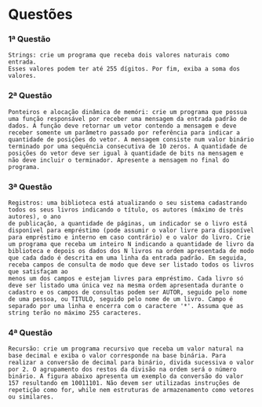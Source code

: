 # Questões 

### 1ª Questão
    Strings: crie um programa que receba dois valores naturais como entrada.
    Esses valores podem ter até 255 dígitos. Por fim, exiba a soma dos valores.

### 2ª Questão
    Ponteiros e alocação dinâmica de memóri: crie um programa que possua uma função responsável por receber uma mensagem da entrada padrão de dados. A função deve retornar um vetor contendo a mensagem e deve receber somente um parâmetro passado por referência para indicar a quantidade de posições do vetor. A mensagem consiste num valor binário terminado por uma sequência consecutiva de 10 zeros. A quantidade de posições do vetor deve ser igual à quantidade de bits na mensagem e não deve incluir o terminador. Apresente a mensagem no final do programa.

### 3ª Questão
    Registros: uma biblioteca está atualizando o seu sistema cadastrando todos os seus livros indicando o título, os autores (máximo de três autores), o ano
    de publicação, a quantidade de páginas, um indicador se o livro está disponível para empréstimo (pode assumir o valor livre para disponível para empréstimo e interno em caso contrário) e o valor do livro. Crie um programa que receba um inteiro N indicando a quantidade de livro da biblioteca e depois os dados dos N livros na ordem apresentada de modo que cada dado é descrita em uma linha da entrada padrão. Em seguida, receba campos de consulta de modo que deve ser listado todos os livros que satisfaçam ao
    menos um dos campos e estejam livres para empréstimo. Cada livro só deve ser listado uma única vez na mesma ordem apresentada durante o cadastro e os campos de consultas podem ser AUTOR, seguido pelo nome de uma pessoa, ou TITULO, seguido pelo nome de um livro. Campo é separado por uma linha e encerra com o caractere '*'. Assuma que as string terão no máximo 255 caracteres.


### 4ª Questão
    Recursão: crie um programa recursivo que receba um valor natural na base decimal e exiba o valor corresponde na base binária. Para realizar a conversão de decimal para binário, divida sucessiva o valor por 2. O agrupamento dos restos da divisão na ordem será o número binário. A figura abaixo apresenta um exemplo da conversão do valor 157 resultando em 10011101. Não devem ser utilizadas instruções de repetição como for, while nem estruturas de armazenamento como vetores ou similares.